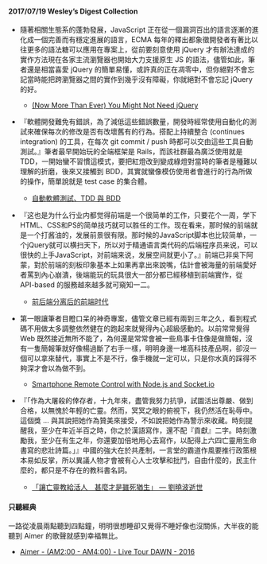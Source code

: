 #### 2017/07/19 Wesley’s Digest Collection

- 隨著相關生態系的蓬勃發展，JavaScript 正在從一個漏洞百出的語言逐漸的進化成一個完善而有穩定進展的語言，ECMA 每年的釋出都象徵開發者有著比以往更多的語法糖可以應用在專案上，從前要刻意使用 jQuery 才有辦法達成的實作方法現在各家主流瀏覽器也開始大力支援原生 JS 的語法，儘管如此，筆者還是相當喜愛 jQuery 的簡單易懂，或許真的正在凋零中，但你絕對不會忘記當時能把跨瀏覽器之間的實作到幾乎沒有障礙，你就絕對不會忘記 jQuery 的好。
  - [(Now More Than Ever) You Might Not Need jQuery](https://css-tricks.com/now-ever-might-not-need-jquery/?utm_source=dlvr.it&utm_medium=facebook)
  
- 『軟體開發難免有錯誤，為了減低這些錯誤數量，開發時經常使用自動化的測試來確保每次的修改是否有改壞舊有的行為。搭配上持續整合 (continues integration) 的工具，在每次 git commit / push 時都可以交由這些工具自動測試。』筆者最早開始玩的全端框架是 Rails，而該社群最為廣泛使用就是 TDD，一開始蠻不習慣這模式，要把紅燈改到變成綠燈對當時的筆者是種難以理解的折磨，後來又接觸到 BDD，其實就蠻像模仿使用者會進行的行為所做的操作，簡單說就是 test case 的集合體。
  - [自動軟體測試、TDD 與 BDD](https://medium.com/@yurenju/%E8%87%AA%E5%8B%95%E8%BB%9F%E9%AB%94%E6%B8%AC%E8%A9%A6-tdd-%E8%88%87-bdd-464519672ac5)
  
- 『这也是为什么行业内都觉得前端是一个很简单的工作，只要花个一周，学下HTML、CSS和PS的简单技巧就可以胜任的工作。现在看来，那时候的前端就是一个打酱油的，发展前景很有限。那时候的JavaScript脚本也比较简单，一个jQuery就可以横扫天下，所以对于精通语言类代码的后端程序员来说，可以很快的上手JavaScript，对前端来说，发展空间就更小了。』前端已非吳下阿蒙，對於前端的刻板印象基本上如果再拿出來說嘴，估計會被海量的前端愛好者罵到內心崩潰，後端能玩的玩具很大一部分都已經移植到前端實作，從 API-based 的服務越來越多就可窺知一二。
  - [前后端分离后的前端时代](https://mp.weixin.qq.com/s?__biz=MzAwMzA0NDc1MA==&mid=2448636845&idx=1&sn=54a3c3129d6bb7dcd5aa3fdc081afca7&chksm=8ec6bf4cb9b1365a40dd899ebbd6c12861e7e1932f2e5af4124b90034999724f140b0a86790b&scene=0&key=2872d7939faa95a470a2d1ba926cd7f8ca2230dde17443bc43519d3e729ad0bd639661ac84541edc1d15d6988b302250a25ccc9078888d4ecbd773381665500af48ff6bea42c2f6daf22f6ea8941bd74&ascene=0&uin=MjEyODY2NzMyMg==&devicetype=iMac%20MacBookPro12,1%20OSX%20OSX%2010.12.5%20build(16F73)&version=12020810&nettype=WIFI&fontScale=100&pass_ticket=JCxnAi2KL0v0eLgle1+oFdcQSDM9PtMJgLGNFEpJgUk1ENNsA5KLnnu1rlp72oGf)
  
- 第一眼讓筆者目瞪口呆的神奇專案，儘管文章已經有兩到三年之久，看到程式碼不用做太多調整依然健在的跑起來就覺得內心超級感動的。以前常常覺得 Web 既然接近無所不能了，為何還是常常會被一些鳥事卡住像是做簡報，沒有一隻簡報筆就好像楊過斷了右手一樣，明明身邊一堆高科技產品啊，卻沒一個可以拿來替代，事實上不是不行，像手機就一定可以，只是你水真的踩得不夠深才會以為做不到。
  - [Smartphone Remote Control with Node.js and Socket.io](https://tutorialzine.com/2015/02/smartphone-remote-control-for-presentations)


- 『「作為大屠殺的倖存者，十九年來，盡管我努力抗爭，試圖活出尊嚴、做到合格，以無愧於年輕的亡靈。然而，冥冥之眼的俯視下，我仍然活在恥辱中。這個獎 … 與其說把她作為贊美來接受，不如說把她作為警示來收藏。時刻提醒我，至少在年近半百之時，你之於漢語寫作，還不配『貢獻』二字。時刻激勵我，至少在有生之年，你還要加倍地用心去寫作，以配得上六四亡靈用生命書寫的悲壯詩篇。」』中國的強大在於共產制，一言堂的霸道作風要推行政策根本易如反掌，所以異議人物才會被有心人士攻擊和批鬥，自由什麼的，民主什麼的，都只是不存在的教科書名詞。
  - [「讓亡靈教給活人　甚麼才是雖死猶生」 — 劉曉波逝世](https://thestandnews.com/politics/%E8%AE%93%E4%BA%A1%E9%9D%88%E6%95%99%E7%B5%A6%E6%B4%BB%E4%BA%BA-%E7%94%9A%E9%BA%BC%E6%89%8D%E6%98%AF%E9%9B%96%E6%AD%BB%E7%8C%B6%E7%94%9F-%E5%8A%89%E6%9B%89%E6%B3%A2%E9%80%9D%E4%B8%96/)





#### 只聽經典
一路從凌晨兩點聽到四點鐘，明明很想睡卻又覺得不睡好像也沒關係，大半夜的能聽到 Aimer 的歌聲就感到幸福無比。
- [Aimer - (AM2:00 - AM4:00) - Live Tour DAWN - 2016](https://www.youtube.com/watch?v=8UjxmcGi7TQ)